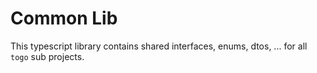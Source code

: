# Common Lib
This typescript library contains shared interfaces, enums, dtos, ... for all `togo` sub projects.
